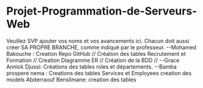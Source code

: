# Projet-Programmation-de-Serveurs-Web
Veuillez SVP ajouter vos noms et vos avancements ici. Chacun doit aussi créer SA PROPRE BRANCHE, comme indiqué par le professeur.
--Mohamed Bakouche : Creation Repo GitHub // Création des tables Recrutement et Formation // Creation Diagramme ER // Création de la BDD  //
--Grace Annick Djussi: Créations des tables roles et départements.
--Bamba prospere nema : Creations des tables  Services et Employees 
creation des models 
Abderraouf Benslimane: creation des tables 


